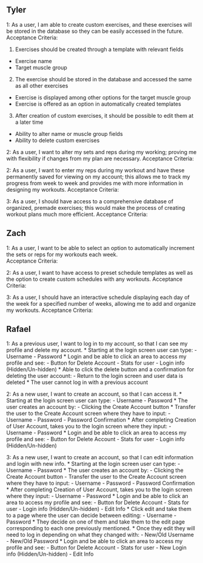Tyler
--
1: As a user, I am able to create custom exercises, and these exercises will be stored in the database so they can be easily accessed in the future.
Acceptance Criteria:
1. Exercises should be created through a template with relevant fields
  * Exercise name
  * Target muscle group
2. The exercise should be stored in the database and accessed the same as all other exercises
* Exercise is displayed among other options for the target muscle group
* Exercise is offered as an option in automatically created templates
3. After creation of custom exercises, it should be possible to edit them at a later time
* Ability to alter name or muscle group fields
* Ability to delete custom exercises 


2: As a user, I want to alter my sets and reps during my working; proving me with flexibility if changes from my plan are necessary.
Acceptance Criteria:


2: As a user, I want to enter my reps during my workout and have these permanently saved for viewing on my account; this allows me to track my progress from week to week and provides me with more information in designing my workouts.
Acceptance Criteria:


3: As a user, I should have access to a comprehensive database of organized, premade exercises; this would make the process of creating workout plans much more efficient. 
Acceptance Criteria:



Zach
--

1: As a user, I want to be able to select an option to automatically increment the sets or reps for my workouts each week.               
Acceptance Criteria:

2: As a user, I want to have access to preset schedule templates as well as the option to create custom schedules with any workouts.
Acceptance Criteria:

3: As a user, I should have an interactive schedule displaying each day of the week for a specified number of weeks, allowing me to add and organize my workouts. 
Acceptance Criteria:

Rafael
--
1: As a previous user, I want to log in to my account, so that I can see my profile and delete my account.
      * Starting at the login screen user can type:
            - Username
            - Password
      * Login and be able to click an area to access my profile and see:
            - Button for Delete Account
            - Stats for user
            - Login info (Hidden/Un-hidden)
      * Able to click the delete button and a confirmation for deleting the user account:
            - Return to the login screen and user data is deleted
      * The user cannot log in with a previous account

2: As a new user, I want to create an account, so that I can access it.
      * Starting at the login screen user can type:
            - Username
            - Password
      * The user creates an account by:
            - Clicking the Create Account button
      * Transfer the user to the Create Account screen where they have to input:
            - Username
            - Password
            - Password Confirmation
      * After completing Creation of User Account, takes you to the login screen where they input:
            - Username
            - Password
      * Login and be able to click an area to access my profile and see:
            - Button for Delete Account
            - Stats for user
            - Login info (Hidden/Un-hidden)

3: As a new user, I want to create an account, so that I can edit information and login with new info.
      * Starting at the login screen user can type:
            - Username
            - Password
      * The user creates an account by:
            - Clicking the Create Account button
            - Transfer the user to the Create Account screen where they have to input:
            - Username
            - Password
            - Password Confirmation
      * After completing Creation of User Account, takes you to the login screen where they input:
            - Username
            - Password
      * Login and be able to click an area to access my profile and see:
            - Button for Delete Account
            - Stats for user
            - Login info (Hidden/Un-hidden)
            - Edit Info
      * Click edit and take them to a page where the user can decide between editing:
            - Username
            - Password
      * They decide on one of them and take them to the edit page corresponding to each one previously mentioned.
      * Once they edit they will need to log in depending on what they changed with:
            - New/Old Username
            - New/Old Password
      * Login and be able to click an area to access my profile and see:
            - Button for Delete Account
            - Stats for user
            - New Login info (Hidden/Un-hidden)
            - Edit Info
